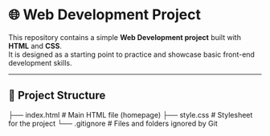 # 🌐 Web Development Project

This repository contains a simple **Web Development project** built with **HTML** and **CSS**.  
It is designed as a starting point to practice and showcase basic front-end development skills.

---

## 📁 Project Structure

├── index.html # Main HTML file (homepage)
├── style.css # Stylesheet for the project
└── .gitignore # Files and folders ignored by Git

